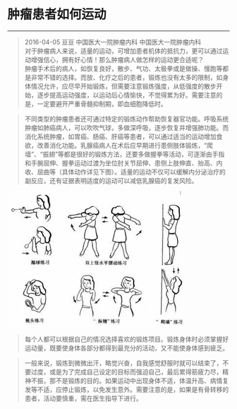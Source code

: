 # 肿瘤患者如何运动
---

> 2016-04-05 豆豆 中国医大一院肿瘤内科 中国医大一院肿瘤内科<br>
对于肿瘤病人来说，适量的运动，可增加患者机体的抵抗力，更可以通过运动增强信心，拥有好心情！那么肿瘤病人做怎样的运动更合适呢？<br>
肿瘤手术后的病人，如恢复良好，散步、气功、太极拳或是做操、慢跑等都是非常不错的选择。而放、化疗之后的患者，锻炼也没有太多的限制，如身体情况允许，应尽早开始锻炼，但需要注意锻炼强度，从低强度的散步开始，逐步提高运动强度，以运动后心情愉快，不觉得累为好。需要注意的是，一定要避开严重骨髓抑制期，即血细胞降低时。

> 不同类型的肿瘤患者还可通过特定的锻炼动作帮助恢复器官功能。呼吸系统肿瘤如肺癌病人，可以吹吹气球，多做深呼吸，逐步恢复并增强肺功能。而消化系统肿瘤，如胃癌、肠癌、肝癌等患者，可以通过适当的运动增加食欲，改善消化功能。乳腺癌病人在术后应早期进行患侧肢体锻炼，“爬墙”、“振翅”等都是很好的锻炼方法，还要多做握拳等活动，可逐渐由手指和手腕屈伸、握拳运动过渡为坐位肘关节屈伸、患侧上肢伸直、抬高、内收、屈曲等（具体动作详见下图）。适量的运动不仅可以缓解内分泌治疗的副反应，还有证据表明适度的运动可以减低乳腺癌的复发风险。

![image](../../public/images/notice/sport/0.jpeg)

> 每个人都可以根据自己的情况选择喜欢的锻炼项目。锻炼身体时必须掌握好运动量，既要使身体各部分都得到最充分的活动，又不能使身体感到疲乏。

> 一般来说，锻炼到微微出汗，略觉兴奋，自我感觉舒服时就可以结束了，不要过度，或是为了完成自己设定的目标而强迫自己，最后累得筋疲力尽，精神不振，那不是锻炼的目的。如果运动中出现身体不适，体温升高、病情复发等不适，应停止锻炼，以免发生意外。需要注意的是，如果是有骨转移的患者，活动要慎重，需在医生指导下进行。